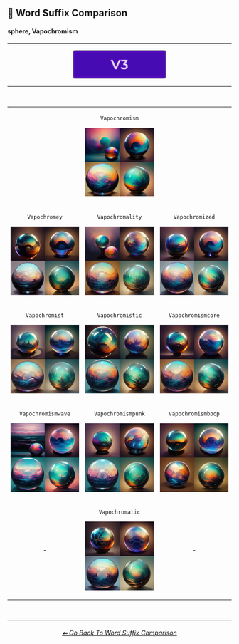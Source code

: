 <h2>📓 Word Suffix Comparison</h2>
<h4>sphere, Vapochromism</h4>

<hr>

<div align="center">

[<img src="/Images/Repo_Parts/Buttons/Version_Buttons/button_version_V3_active.webp?raw=true" alt="MidJourney V3" height="64" />]()

</div>

<hr>
<br>

<div align="center">

<table>
    <tr align=center valign=middle>
        <th>
            <br>
        </th>
        <td>
            <p><code>Vapochromism</code></p><p><img src="/Images/MJ_V3/Comparison_Page_Images/Word_Suffix_Comparison/sphere_Vapochromism.webp?raw=true" width="256" /></p>
        </td>
        <th>
            <br>
        </th>
    </tr>
    <tr align=center valign=middle>
        <td>
            <p><code>Vapochromey</code></p><p><img src="/Images/MJ_V3/Comparison_Page_Images/Word_Suffix_Comparison/sphere_Vapochromey.webp?raw=true" width="256" /></p>
        </td>
        <td>
            <p><code>Vapochromality</code></p><p><img src="/Images/MJ_V3/Comparison_Page_Images/Word_Suffix_Comparison/sphere_Vapochromality.webp?raw=true" width="256" /></p>
        </td>
        <td>
            <p><code>Vapochromized</code></p><p><img src="/Images/MJ_V3/Comparison_Page_Images/Word_Suffix_Comparison/sphere_Vapochromized.webp?raw=true" width="256" /></p>
        </td>
    </tr>
    <tr align=center valign=middle>
        <td>
            <p><code>Vapochromist</code></p><p><img src="/Images/MJ_V3/Comparison_Page_Images/Word_Suffix_Comparison/sphere_Vapochromist.webp?raw=true" width="256" /></p>
        </td>
        <td>
            <p><code>Vapochromistic</code></p><p><img src="/Images/MJ_V3/Comparison_Page_Images/Word_Suffix_Comparison/sphere_Vapochromistic.webp?raw=true" width="256" /></p>
        </td>
        <td>
            <p><code>Vapochromismcore</code></p><p><img src="/Images/MJ_V3/Comparison_Page_Images/Word_Suffix_Comparison/sphere_Vapochromismcore.webp?raw=true" width="256" /></p>
        </td>
    </tr>
    <tr align=center valign=middle>
        <td>
            <p><code>Vapochromismwave</code></p><p><img src="/Images/MJ_V3/Comparison_Page_Images/Word_Suffix_Comparison/sphere_Vapochromismwave.webp?raw=true" width="256" /></p>
        </td>
        <td>
            <p><code>Vapochromismpunk</code></p><p><img src="/Images/MJ_V3/Comparison_Page_Images/Word_Suffix_Comparison/sphere_Vapochromismpunk.webp?raw=true" width="256" /></p>
        </td>
        <td>
            <p><code>Vapochromismboop</code></p><p><img src="/Images/MJ_V3/Comparison_Page_Images/Word_Suffix_Comparison/sphere_Vapochromismboop.webp?raw=true" width="256" /></p>
        </td>
    </tr>
    <tr align=center valign=middle>
        <td>-</td>
        <td>
            <p><code>Vapochromatic</code></p><p><img src="/Images/MJ_V3/Comparison_Page_Images/Word_Suffix_Comparison/sphere_Vapochromatic.webp?raw=true" width="256" /></p>
        </td>
        <td>-</td>
    </tr>
</table>

</div>

<br>


<hr>
<div align="center">
<h6><a href="/Pages/MJ_V3/Comparison_Pages/Prompt_Writing/Word_Suffix_Comparison.md">⬅ Go Back To Word Suffix Comparison</a></h6>
</div>
